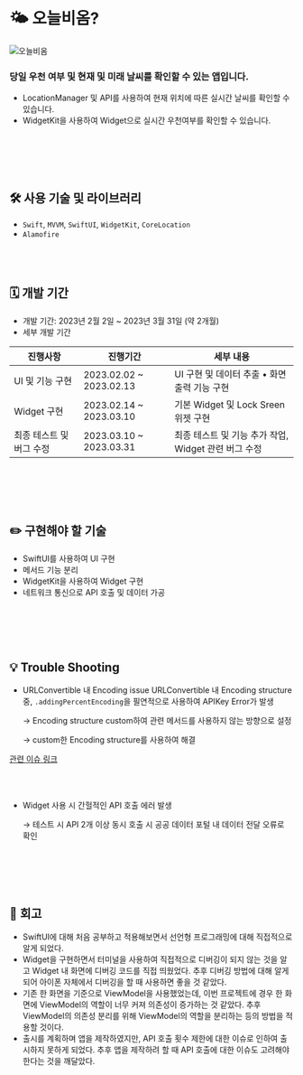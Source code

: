 # 🌤️ 오늘비옴?

![오늘비옴](https://user-images.githubusercontent.com/88874280/236743728-e9f0c0fd-f775-4770-92b8-a7d1dd423a35.png)

### 당일 우천 여부 및 현재 및 미래 날씨를 확인할 수 있는 앱입니다. 

- LocationManager 및 API를 사용하여 현재 위치에 따른 실시간 날씨를 확인할 수 있습니다.
- WidgetKit을 사용하여 Widget으로 실시간 우천여부를 확인할 수 있습니다.

</br><br/>
</br><br/>

## 🛠️ 사용 기술 및 라이브러리

- `Swift`, `MVVM`, `SwiftUI`, `WidgetKit`, `CoreLocation`
- `Alamofire`
</br><br/>
</br><br/>

## 🗓️ 개발 기간

- 개발 기간: 2023년 2월 2일 ~ 2023년 3월 31일 (약 2개월)
- 세부 개발 기간

| 진행사항 | 진행기간 | 세부 내용 |
| --- | --- | --- |
| UI 및 기능 구현 | 2023.02.02 ~ 2023.02.13 | UI 구현 및 데이터 추출 • 화면 출력 기능 구현 |
| Widget 구현 | 2023.02.14 ~ 2023.03.10 | 기본 Widget 및 Lock Sreen 위젯 구현 |
| 최종 테스트 및 버그 수정 | 2023.03.10 ~ 2023.03.31 | 최종 테스트 및 기능 추가 작업, Widget 관련 버그 수정 |

</br><br/>
</br><br/>

## ✏️ 구현해야 할 기술

- SwiftUI를 사용하여 UI 구현
- 메서드 기능 분리
- WidgetKit을 사용하여 Widget 구현
- 네트워크 통신으로 API 호출 및 데이터 가공

</br><br/>
</br><br/>

## 💡 Trouble Shooting

- URLConvertible 내 Encoding issue
URLConvertible 내 Encoding structure 중,
`.addingPercentEncoding`을 필연적으로 사용하여 APIKey Error가 발생

    → Encoding structure custom하여 관련 메서드를 사용하지 않는 방향으로 설정
    
    → custom한 Encoding structure를 사용하여 해결
    

[관련 이슈 링크](https://github.com/Glsme/TodayweatherApp/issues/1)

</br><br/>
- Widget 사용 시 간헐적인 API 호출 에러 발생
    
    → 테스트 시 API 2개 이상 동시 호출 시 공공 데이터 포털 내 데이터 전달 오류로 확인


</br><br/>
</br><br/>

## 🤔 회고

- SwiftUI에 대해 처음 공부하고 적용해보면서 선언형 프로그래밍에 대해 직접적으로 알게 되었다.
- Widget을 구현하면서 터미널을 사용하여 직접적으로 디버깅이 되지 않는 것을 알고 Widget 내 화면에 디버깅 코드를 직접 띄웠었다. 추후 디버깅 방법에 대해 알게 되어 아이폰 자체에서 디버깅을 할 때 사용하면 좋을 것 같았다.
- 기존 한 화면을 기준으로 ViewModel을 사용했었는데, 이번 프로젝트에 경우 한 화면에 ViewModel의 역할이 너무 커져 의존성이 증가하는 것 같았다. 추후 ViewModel의 의존성 분리를 위해 ViewModel의 역할을 분리하는 등의 방법을 적용할 것이다.
- 출시를 계획하며 앱을 제작하였지만, API 호출 횟수 제한에 대한 이슈로 인하여 출시하지 못하게 되었다. 추후 앱을 제작하려 할 때 API 호출에 대한 이슈도 고려해야 한다는 것을 깨달았다.
</br><br/>
</br><br/>
